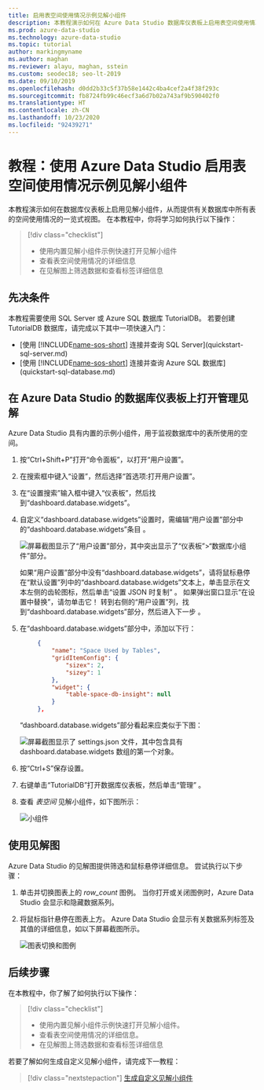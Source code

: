 ```yaml
---
title: 启用表空间使用情况示例见解小组件
description: 本教程演示如何在 Azure Data Studio 数据库仪表板上启用表空间使用情况示例见解小组件。
ms.prod: azure-data-studio
ms.technology: azure-data-studio
ms.topic: tutorial
author: markingmyname
ms.author: maghan
ms.reviewer: alayu, maghan, sstein
ms.custom: seodec18; seo-lt-2019
ms.date: 09/10/2019
ms.openlocfilehash: d0dd2b33c5f37b58e1442c4ba4cef2a4f38f293c
ms.sourcegitcommit: fb8724fb99c46ecf3a6d7b02a743af9b590402f0
ms.translationtype: HT
ms.contentlocale: zh-CN
ms.lasthandoff: 10/23/2020
ms.locfileid: "92439271"
---
```

# <a name="tutorial-enable-the-table-space-usage-sample-insight-widget-using-azure-data-studio"></a>教程：使用 Azure Data Studio 启用表空间使用情况示例见解小组件

本教程演示如何在数据库仪表板上启用见解小组件，从而提供有关数据库中所有表的空间使用情况的一览式视图。 在本教程中，你将学习如何执行以下操作：

> [!div class="checklist"]
> * 使用内置见解小组件示例快速打开见解小组件
> * 查看表空间使用情况的详细信息
> * 在见解图上筛选数据和查看标签详细信息

## <a name="prerequisites"></a>先决条件

本教程需要使用 SQL Server 或 Azure SQL 数据库 TutorialDB。 若要创建 TutorialDB 数据库，请完成以下其中一项快速入门：

* [使用 [!INCLUDE[name-sos-short](../includes/name-sos-short.md)] 连接并查询 SQL Server](quickstart-sql-server.md)
* [使用 [!INCLUDE[name-sos-short](../includes/name-sos-short.md)] 连接并查询 Azure SQL 数据库](quickstart-sql-database.md)

## <a name="turn-on-a-management-insight-on-azure-data-studios-database-dashboard"></a>在 Azure Data Studio 的数据库仪表板上打开管理见解

Azure Data Studio 具有内置的示例小组件，用于监视数据库中的表所使用的空间。

1. 按“Ctrl+Shift+P”打开“命令面板”，以打开“用户设置”。

2. 在搜索框中键入“设置”，然后选择“首选项:打开用户设置”。

3. 在“设置搜索”输入框中键入“仪表板”，然后找到“dashboard.database.widgets”。

4. 自定义“dashboard.database.widgets”设置时，需编辑“用户设置”部分中的“dashboard.database.widgets”条目  。

   ![屏幕截图显示了“用户设置”部分，其中突出显示了“仪表板”>“数据库小组件”部分。](media/tutorial-table-space-sql-server/search-settings.png)

   如果“用户设置”部分中没有“dashboard.database.widgets”，请将鼠标悬停在“默认设置”列中的“dashboard.database.widgets”文本上，单击显示在文本左侧的齿轮图标，然后单击“设置 JSON 时复制”  。 如果弹出窗口显示“在设置中替换”，请勿单击它！ 转到右侧的“用户设置”列，找到“dashboard.database.widgets”部分，然后进入下一步 。

5. 在“dashboard.database.widgets”部分中，添加以下行：

   ```json
        {
            "name": "Space Used by Tables",
            "gridItemConfig": {
                "sizex": 2,
                "sizey": 1
            },
            "widget": {
                "table-space-db-insight": null
            }
        },
    ```

   “dashboard.database.widgets”部分看起来应类似于下图：

    ![屏幕截图显示了 settings.json 文件，其中包含具有 dashboard.database.widgets 数组的第一个对象。](./media/tutorial-table-space-sql-server/insight-table-space.png)

6. 按“Ctrl+S”保存设置。

7. 右键单击“TutorialDB”打开数据库仪表板，然后单击“管理” 。

8. 查看 *表空间* 见解小组件，如下图所示：

   ![小组件](./media/tutorial-table-space-sql-server/insight-table-space-result.png)

## <a name="working-with-the-insight-chart"></a>使用见解图

Azure Data Studio 的见解图提供筛选和鼠标悬停详细信息。 尝试执行以下步骤：

1. 单击并切换图表上的 *row_count* 图例。 当你打开或关闭图例时，Azure Data Studio 会显示和隐藏数据系列。

2. 将鼠标指针悬停在图表上方。 Azure Data Studio 会显示有关数据系列标签及其值的详细信息，如以下屏幕截图所示。

   ![图表切换和图例](./media/tutorial-table-space-sql-server/insight-table-space-toggle.png)

## <a name="next-steps"></a>后续步骤

在本教程中，你了解了如何执行以下操作：
> [!div class="checklist"]
> * 使用内置见解小组件示例快速打开见解小组件。
> * 查看表空间使用情况的详细信息。
> * 在见解图上筛选数据和查看标签详细信息

若要了解如何生成自定义见解小组件，请完成下一教程：

> [!div class="nextstepaction"]
> [生成自定义见解小组件](tutorial-build-custom-insight-sql-server.md)
